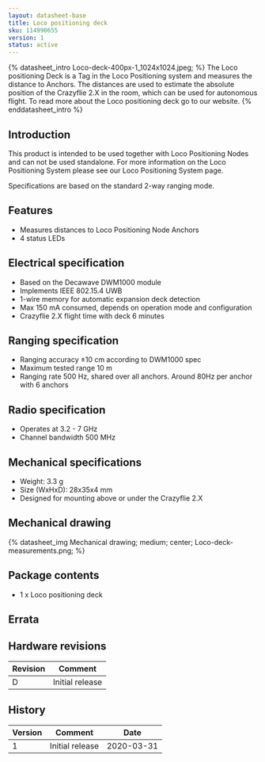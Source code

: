 ```yaml
---
layout: datasheet-base
title: Loco positioning deck
sku: 114990655
version: 1
status: active
---
```


{% datasheet_intro Loco-deck-400px-1_1024x1024.jpeg; %}
The Loco positioning Deck is a Tag in the Loco Positioning system and measures the distance to Anchors.
The distances are used to estimate the absolute position of the Crazyflie 2.X in the room, which
can be used for autonomous flight. To read more about the Loco positioning deck go to our website.
{% enddatasheet_intro %}

## Introduction

This product is intended to be used together with Loco Positioning Nodes and can not be used standalone.
For more information on the Loco Positioning System please see our Loco Positioning System page.

Specifications are based on the standard 2-way ranging mode.

## Features

* Measures distances to Loco Positioning Node Anchors
* 4 status LEDs

## Electrical specification

* Based on the Decawave DWM1000 module
* Implements IEEE 802.15.4 UWB
* 1-wire memory for automatic expansion deck detection
* Max 150 mA consumed, depends on operation mode and configuration
* Crazyflie 2.X flight time with deck 6 minutes

## Ranging specification

* Ranging accuracy ±10 cm according to DWM1000 spec
* Maximum tested range 10 m
* Ranging rate 500 Hz, shared over all anchors. Around 80Hz per anchor with 6 anchors

## Radio specification

* Operates at 3.2 - 7 GHz
* Channel bandwidth 500 MHz

## Mechanical specifications

* Weight: 3.3 g
* Size (WxHxD): 28x35x4 mm
* Designed for mounting above or under the Crazyflie 2.X

## Mechanical drawing

{% datasheet_img Mechanical drawing; medium; center; Loco-deck-measurements.png; %}

## Package contents

* 1 x Loco positioning deck

## Errata

## Hardware revisions

| Revision | Comment |
| ------- | ------- |
| D | Initial release |

## History

| Version | Comment | Date |
| ------- | ------- | ---- |
| 1 | Initial release | 2020-03-31 |
